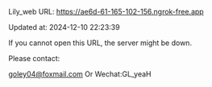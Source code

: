 Lily_web URL: https://ae6d-61-165-102-156.ngrok-free.app

Updated at: 2024-12-10 22:23:39

If you cannot open this URL, the server might be down.

Please contact: 

goley04@foxmail.com Or Wechat:GL_yeaH